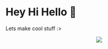 # Hey Hi Hello 👋

Lets make cool stuff :>


<div class="stats" align="center" >
    <a href="https://github.com/anuraghazra/github-readme-stats">
<!--         <img src="https://github-readme-stats.vercel.app/api?username=rankint&show_icons=true&theme=tokyonight" /> -->
        <img src="https://github-readme-stats.vercel.app/api/top-langs/?username=rankint&layout=compact&theme=tokyonight" />
  </a>
</div>

